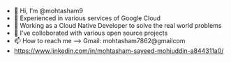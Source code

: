 - 👋 Hi, I’m @mohtasham9
- 👀 Experienced in various services of Google Cloud 
- 🌱 Working as a Cloud Native Developer to solve the real world problems
- 💞️ I've colloborated with various open source projects
- 📫 How to reach me --> Gmail: mohtasham7862@gmailcom
- https://www.linkedin.com/in/mohtasham-sayeed-mohiuddin-a844311a0/

<!---
mohtasham9/mohtasham9 is a ✨ special ✨ repository because its `README.md` (this file) appears on your GitHub profile.
You can click the Preview link to take a look at your changes.
--->

